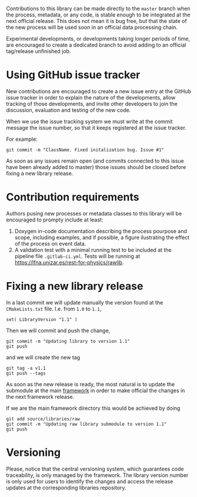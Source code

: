 Contributions to this library can be made directly to the `master` branch when the process, metadata, or any code, is stable enough to be integrated at the next official release. This does not mean it is bug free, but that the state of the new process will be used soon in an official data processing chain.

Experimental developments, or developments taking longer periods of time, are encouraged to create a dedicated branch to avoid adding to an official tag/release unfinished job.

# Using GitHub issue tracker

New contributions are encouraged to create a new issue entry at the GitHub issue tracker in order to explain the nature of the developments, allow tracking of those developments, and invite other developers to join the discussion, evaluation and testing of the new code.

When we use the issue tracking system we must write at the commit message the issue number, so that it keeps registered at the issue tracker.

For example:

```
git commit -m "ClassName. Fixed initalization bug. Issue #1"
```

As soon as any issues remain open (and commits connected to this issue have been already added to master) those issues should be closed before fixing a new library release.

# Contribution requirements

Authors pusing new processes or metadata classes to this library will be encouraged to prompty include at least:

1. Doxygen in-code documentation describing the process pourpose and scope, including examples, and if possible, a figure ilustrating the effect of the process on event data.
2. A validation test with a minimal running test to be included at the pipeline file `.gitlab-ci.yml`. Tests will be running at https://lfna.unizar.es/rest-for-physics/rawlib.

# Fixing a new library release

In a last commit we will update manually the version found at the `CMakeLists.txt` file. I.e. from `1.0` to `1.1`,

```
set( LibraryVersion "1.1" )
```

Then we will commit and push the change,

```
git commit -m "Updating library to version 1.1"
git push
```

and we will create the new tag

```
git tag -a v1.1
git push --tags
```

As soon as the new release is ready, the most natural is to update the submodule at the main [framework](https://github.com/rest-for-physics/framework) in order to make official the changes in the next framework release.

If we are the main framework directory this would be achieved by doing

```
git add source/libraries/raw
git commit -m "Updating raw library submodule to version 1.1"
git push
```

# Versioning

Please, notice that the central versioning system, which guarantees code traceability, is only managed by the framework. The library version number is only used for users to identify the changes and access the release updates at the corresponding libraries repository.
